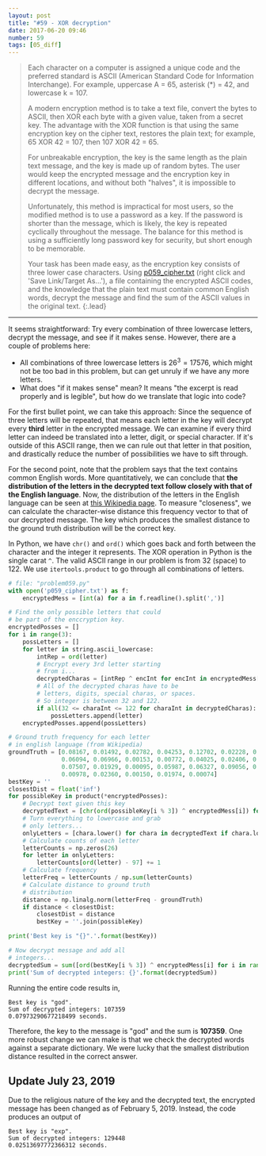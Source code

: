 ```yaml
---
layout: post
title: "#59 - XOR decryption"
date: 2017-06-20 09:46
number: 59
tags: [05_diff]
---
```

> Each character on a computer is assigned a unique code and the  preferred standard is ASCII (American Standard Code for Information Interchange). For example, uppercase A = 65, asterisk (\*) = 42, and  lowercase k = 107.
> 
> A modern encryption method is to take a text file, convert the bytes to ASCII, then XOR each byte with a given value, taken from a secret key. The advantage with the XOR function is that using the same encryption key on the cipher text, restores the plain text; for example, 65 XOR 42 = 107, then 107 XOR 42 = 65.
> 
> For unbreakable encryption, the key is the same length as the plain text message, and the key is made up of random bytes. The user would keep the encrypted message and the encryption key in different locations, and without both "halves", it is impossible to decrypt the message.
> 
> Unfortunately, this method is impractical for most users, so the modified method is to use a password as a key. If the password is shorter than the message, which is likely, the key is repeated cyclically throughout the message. The balance for this method is using a sufficiently long password key for security, but short enough to be memorable.
> 
> Your task has been made easy, as the encryption key consists of three lower case characters. Using [p059_cipher.txt](https://projecteuler.net/project/resources/p059_cipher.txt)  (right click and 'Save Link/Target As...'), a file containing the encrypted ASCII codes, and the knowledge that the plain text must contain common English words, decrypt the message and find the sum of the ASCII values in the original text.
{:.lead}
* * *

It seems straightforward: Try every combination of three lowercase letters, decrypt the message, and see if it makes sense. However, there are a couple of problems here:
* All combinations of three lowercase letters is $26^3=17576$, which might not be too bad in this problem, but can get unruly if we have any more letters.
* What does "if it makes sense" mean? It means "the excerpt is read properly and is legible", but how do we translate that logic into code?

For the first bullet point, we can take this approach: Since the sequence of three letters will be repeated, that means each letter in the key will decrypt every **third** letter in the encrypted message. We can examine if every third letter can indeed be translated into a letter, digit, or special character. If it's outside of this ASCII range, then we can rule out that letter in that position, and drastically reduce the number of possibilities we have to sift through. 

For the second point, note that the problem says that the text contains common English words. More quantitatively, we can conclude that **the distribution of the letters in the decrypted text follow closely with that of the English language**. Now, the distribution of the letters in the English language can be seen at [this Wikipedia page](https://en.wikipedia.org/wiki/Letter_frequency). To measure "closeness", we can calculate the character-wise distance this frequency vector to that of our decrypted message. The key which produces the smallest distance to the ground truth distribution will be the correct key.

In Python, we have `chr()` and `ord()` which goes back and forth between the character and the integer it represents. The XOR operation in Python is the single carat `^`. The valid ASCII range in our problem is from 32 (space) to 122. We use `itertools.product` to go through all combinations of letters. 
```python
# file: "problem059.py"
with open('p059_cipher.txt') as f:
    encryptedMess = [int(a) for a in f.readline().split(',')]

# Find the only possible letters that could
# be part of the enccryption key.
encryptedPosses = []
for i in range(3):
    possLetters = []
    for letter in string.ascii_lowercase:
        intRep = ord(letter)
        # Encrypt every 3rd letter starting
        # from i...
        decryptedCharas = [intRep ^ encInt for encInt in encryptedMess[i::3]]
        # All of the decrypted charas have to be
        # letters, digits, special charas, or spaces.
        # So integer is between 32 and 122.
        if all(32 <= charaInt <= 122 for charaInt in decryptedCharas):
            possLetters.append(letter)
    encryptedPosses.append(possLetters)

# Ground truth frequency for each letter
# in english language (from Wikipedia)
groundTruth = [0.08167, 0.01492, 0.02782, 0.04253, 0.12702, 0.02228, 0.02015,
               0.06094, 0.06966, 0.00153, 0.00772, 0.04025, 0.02406, 0.06749,
               0.07507, 0.01929, 0.00095, 0.05987, 0.06327, 0.09056, 0.02758,
               0.00978, 0.02360, 0.00150, 0.01974, 0.00074]
bestKey = ''
closestDist = float('inf')
for possibleKey in product(*encryptedPosses):
    # Decrypt text given this key
    decryptedText = [chr(ord(possibleKey[i % 3]) ^ encryptedMess[i]) for i in range(len(encryptedMess))]
    # Turn everything to lowercase and grab
    # only letters...
    onlyLetters = [chara.lower() for chara in decryptedText if chara.lower() in string.ascii_lowercase]
    # Calculate counts of each letter
    letterCounts = np.zeros(26)
    for letter in onlyLetters:
        letterCounts[ord(letter) - 97] += 1
    # Calculate frequency
    letterFreq = letterCounts / np.sum(letterCounts)
    # Calculate distance to ground truth
    # distribution
    distance = np.linalg.norm(letterFreq - groundTruth)
    if distance < closestDist:
        closestDist = distance
        bestKey = ''.join(possibleKey)

print('Best key is "{}".'.format(bestKey))

# Now decrypt message and add all
# integers...
decryptedSum = sum([ord(bestKey[i % 3]) ^ encryptedMess[i] for i in range(len(encryptedMess))])
print('Sum of decrypted integers: {}'.format(decryptedSum))
```
Running the entire code results in,
```
Best key is "god".
Sum of decrypted integers: 107359
0.07973290677218499 seconds.
```
Therefore, the key to the message is "god" and the sum is **107359**. One more robust change we can make is that we check the decrypted words against a separate dictionary. We were lucky that the smallest distribution distance resulted in the correct answer.
## Update July 23, 2019
Due to the religious nature of the key and the decrypted text, the encrypted message has been changed as of February 5, 2019. Instead, the code produces an output of
```
Best key is "exp".
Sum of decrypted integers: 129448
0.02513697772366312 seconds.
```
